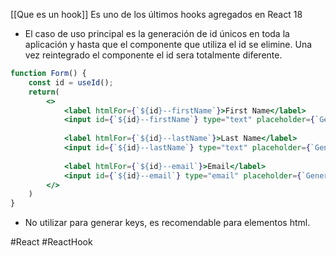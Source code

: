 [[Que es un hook]]
Es uno de los últimos hooks agregados en React 18
* El caso de uso principal es la generación de id únicos en toda la aplicación y hasta que el componente que utiliza el id se elimine. Una vez reintegrado el componente el id sera totalmente diferente.

```jsx
function Form() {
	const id = useId();
	return(  
		<>
			<label htmlFor={`${id}--firstName`}>First Name</label>  
		    <input id={`${id}--firstName`} type="text" placeholder={`Generated id --> ${id}`} />  
		  
		    <label htmlFor={`${id}--lastName`}>Last Name</label>  
		    <input id={`${id}--lastName`} type="text" placeholder={`Generated id --> ${id}`} />  
		  
		    <label htmlFor={`${id}--email`}>Email</label>  
		    <input id={`${id}--email`} type="email" placeholder={`Generated id --> ${id}`} />  
		</>  
	)  
}
```

* No utilizar para generar keys, es recomendable para elementos html.

#React 
#ReactHook 